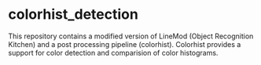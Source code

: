 # colorhist_detection
This repository contains a modified version of LineMod (Object Recognition Kitchen) and a post processing pipeline (colorhist). Colorhist provides a support for color detection and comparision of color histograms.
